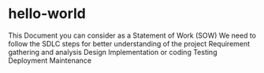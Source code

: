 # hello-world
This Document you can consider as a Statement of Work (SOW)
We need to follow the SDLC steps for better understanding of the project
Requirement gathering and analysis
Design
Implementation or coding
Testing
Deployment
Maintenance
